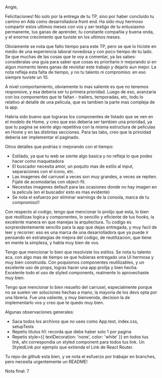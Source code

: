 Angie, 

Felicitaciones! No solo por la entrega de tu TP, sino por haber concluido tu camino en Ada como desarrolladora front end. Ha sido muy hermoso compartir estos ultimos meses con vos y ser testigo de tu entusiasmo permanente, tus ganas de aprender, tu constante compañía y buena onda, y el enorme crecimiento que tuviste en los ultimos meses. 

Obviamente se nota que falto tiempo para este TP, pero se que lo hiciste en medio de una experiencia laboral novedosa y con poco tiempo de tu lado. Se que muchas de las cosas que te voy a comentar, ya las sabes: consideralas una guia para saber que cosas es prioritario ir mejorando si en algun momento tenes ganas de revisitar este trabajo y dejarlo aun mejor. La nota refleja esta falta de tiempo, y no tu talento ni compromiso: en eso siempre tuviste un 10. 

A nivel comportamiento, obviamente lo mas saliente es que no tenemos responsive, y esa deberia ser tu primera prioridad. Luego de eso, avanzaria con los componentes que te faltan - trailers, temporadas, etc, todo lo relativo al detalle de una pelicula, que es tambien la parte mas compleja de la app. 

Habria sido bueno que lograras los componentes de listado que se ven en el modelo de Home, y creo que eso deberia ser tambien una prioridad, ya que tu pagina se siente algo repetitiva con la misma estructura de peliculas en Home y en las distintas secciones. Para las tabs, creo que la priroidad deberia ser implementar el paginado. 

Otros detalles que podrias ir mejorando con el tiempo:
- Estilado, ya que tu web se siente algo basica y no refleja lo que podes hacer como maquetadora
- El buscador necesita amor, un poquito mas de estilo al input, separaciones con el icono, etc. 
- Las imagenes del carrusel a veces son muy grandes, a veces se repiten. Fijate de acomodarlas con object-fit. 
- Necesitas imagenes default para las ocasiones donde no hay imagen en la pelicula (en el buscador esto es mas evidente)
- Se nota el esfuerzo por eliminar warnings de la consola, marca de tu compromiso!! 

Con respecto al codigo, tengo que mencionar lo prolijo que esta, lo bien que reutilizas logica y componentes, lo sencillo y eficiente de tus hooks, la excelente manera en que manejas la arquitectura. Tu codigo es sorprendentemente sencillo para la app que dejas entregada, y muy facil de leer y recorrer: eso es una marca de una desarrolladora que ya puede ir pensando en estrategias de mejora del codigo, de reutilizacion, que tiene en mente la simpleza, y habla muy bien de vos. 

Tengo que mencionar lo bien que resolviste los estilos. Se nota tu talento aca, con algo mas de tiempo se que hubieras entregado una UI hermosa y muy bien construida. Con poquismos componentes reutilizables, y un excelente uso de props, logras hacer una app prolija y bien hecha. Excelente todo el uso de styled components, realmente lo aprovechaste muy bien. 

Tengo que mencionar lo bien resuelto del carrusel, especialmente porque no se suelen ver soluciones hechas a mano, la mayoria de los devs opta por una libreria. Fue una valiente, y muy bienvenida, decision la de implementarlo vos y creo que te quedo muy bien. 

Algunas observaciones generales:
- Saca todos los archivos que no uses como App.test, index.css, setupTests
- Repetis titulos h1: recorda que debe haber solo 1 por pagina
- Repetis style={{ textDecoration: 'none', color: 'white' }} en todos tus link, ahi correspondia un styled component para todos tus link. Un StyledLink por ejemplo que extienda el Link de React Router. 

Tu repo de github esta bien, y se nota el esfuerzo por trabajar en branches, pero necesita urgentemente un README! 

Nota final: 7
